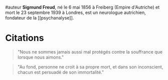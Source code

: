 #auteur
**Sigmund Freud**, né le 6 mai 1856 à Freiberg (Empire d'Autriche) et mort le 23 septembre 1939 à Londres, est un neurologue autrichien, fondateur de la [[psychanalyse]].

# Citations
> "Nous ne sommes jamais aussi mal protégés contre la souffrance que lorsque nous aimons."

> "Au fond, personne ne croit à sa propre mort, et dans son inconscient, chacun est persuadé de son immortalité."
